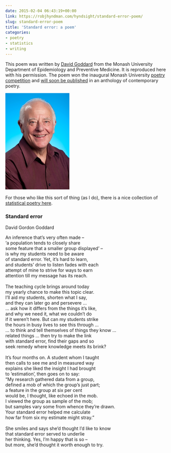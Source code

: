 ```yaml
---
date: 2015-02-04 06:43:19+00:00
link: https://robjhyndman.com/hyndsight/standard-error-poem/
slug: standard-error-poem
title: 'Standard error: a poem'
categories:
- poetry
- statistics
- writing
---
```


This poem was written by [David Goddard](https://research.monash.edu/en/persons/david-goddard) from the Monash University Department of Epidemiology and Preventive Medicine. It is reproduced here with his permission. The poem won the inaugural Monash University [poetry competition](https://www.monash.edu/news/show/teaching-and-learning-is-viewed-through-a-creative-lens) and [will soon be published](https://www.monash.edu/news/show/monash-poem-accepted-in-international-anthology) in an anthology of contemporary poetry.

![](/files/davidgoodard.jpg)

For those who like this sort of thing (as I do), there is a nice collection of [statistical poetry here](http://www.talkstats.com/showthread.php/23441-Statistics-Poetry).



### Standard error


David Gordon Goddard

An inference that’s very often made –<br>
‘a population tends to closely share<br>
some feature that a smaller group displayed’ –<br>
is why my students need to be aware<br>
of standard error. Yet, it’s hard to learn,<br>
and students’ drive to listen fades with each<br>
attempt of mine to strive for ways to earn<br>
attention till my message has its reach.<br>
<br>
The teaching cycle brings around today<br>
my yearly chance to make this topic clear.<br>
I’ll aid my students, shorten what I say,<br>
and they can later go and persevere ...<br>
... ask how it differs from the things it’s like,<br>
and why we need it, what we couldn’t do<br>
if it weren’t here. But can my students strike<br>
the hours in busy lives to see this through ...<br>
... to think and tell themselves of things they know ...<br>
related things ... then try to make the link<br>
with standard error, find their gaps and so<br>
seek remedy where knowledge meets its brink?<br>
<br>
It’s four months on. A student whom I taught<br>
then calls to see me and in measured way<br>
explains she liked the insight I had brought<br>
to ‘estimation’, then goes on to say:<br>
“My research gathered data from a group,<br>
defined a mob of which the group’s just part;<br>
a feature in the group at six per cent<br>
would be, I thought, like echoed in the mob.<br>
I viewed the group as sample of the mob;<br>
but samples vary some from whence they’re drawn.<br>
Your standard error helped me calculate<br>
how far from six my estimate might stray.”<br>
<br>
She smiles and says she’d thought I’d like to know<br>
that standard error served to underlie<br>
her thinking. Yes, I’m happy that is so –<br>
but more, she’d thought it worth enough to try.
